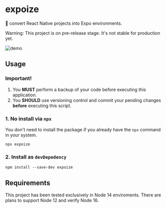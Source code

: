 # expoize
💫 convert React Native projects into Expo environments.

Warning: This project is on pre-release stage. It's not stable for production yet.

![demo](https://user-images.githubusercontent.com/18369833/120942021-5d201380-c726-11eb-9b54-97ea22917ec0.jpg)

## Usage

### Important!

1. You **MUST** perform a backup of your code before executing this application.
2. You **SHOULD** use versioning control and commit your pending changes **before** executing this script. 

### 1. No install via `npx`

You don't need to install the package if you already have the `npx` command in your system.

```
npx expoize
```

### 2. Install as `devDepedency`

```
npm install --save-dev expoize
```

## Requirements

This project has been tested exclusively in Node 14 enviroments. There are plans to support Node 12 and verify Node 16.
